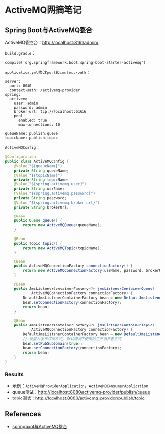 # ActiveMQ网摘笔记

## Spring Boot与ActiveMQ整合
ActiveMQ管控台：[http://localhost:8161/admin/](http://localhost:8161/admin/)

`build.gradle`：
```
compile('org.springframework.boot:spring-boot-starter-activemq')
```

`application.yml`修改`port`和`context-path`：
```
server:
  port: 8080
  context-path: /activemq-provider
spring:
  activemq:
    user: admin
    password: admin
    broker-url: tcp://localhost:61616
    pool:
      enabled: true
      max-connections: 10

queueName: publish.queue
topicName: publish.topic
```

`ActiveMQConfig`：
```java
@Configuration
public class ActiveMQConfig {
	@Value("${queueName}")
	private String queueName;
	@Value("${topicName}")
	private String topicName;
	@Value("${spring.activemq.user}")
	private String usrName;
	@Value("${spring.activemq.password}")
	private String password;
	@Value("${spring.activemq.broker-url}")
	private String brokerUrl;

	@Bean
	public Queue queue() {
		return new ActiveMQQueue(queueName);
	}

	@Bean
	public Topic topic() {
		return new ActiveMQTopic(topicName);
	}

	@Bean
	public ActiveMQConnectionFactory connectionFactory() {
		return new ActiveMQConnectionFactory(usrName, password, brokerUrl);
	}

	@Bean
	public JmsListenerContainerFactory<?> jmsListenerContainerQueue(
			ActiveMQConnectionFactory connectionFactory) {
		DefaultJmsListenerContainerFactory bean = new DefaultJmsListenerContainerFactory();
		bean.setConnectionFactory(connectionFactory);
		return bean;
	}

	@Bean
	public JmsListenerContainerFactory<?> jmsListenerContainerTopic(
			ActiveMQConnectionFactory connectionFactory) {
		DefaultJmsListenerContainerFactory bean = new DefaultJmsListenerContainerFactory();
		// 设置为发布订阅方式, 默认情况下使用的生产消费者方式
		bean.setPubSubDomain(true);
		bean.setConnectionFactory(connectionFactory);
		return bean;
	}
}
```

### Results
- 示例：`ActiveMQProviderApplication`，`ActiveMQConsumerApplication`
- queue测试：[http://localhost:8080/activemq-provider/publish/queue](http://localhost:8080/activemq-provider/publish/queue)
- topic测试：[http://localhost:8080/activemq-provider/publish/topic](http://localhost:8080/activemq-provider/publish/topic)

## References
- [springboot与ActiveMQ整合](https://www.cnblogs.com/elvinle/p/8457596.html)